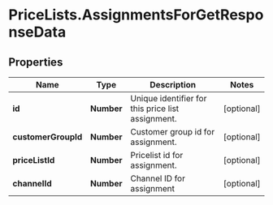 # PriceLists.AssignmentsForGetResponseData

## Properties
Name | Type | Description | Notes
------------ | ------------- | ------------- | -------------
**id** | **Number** | Unique identifier for this price list assignment. | [optional] 
**customerGroupId** | **Number** | Customer group id for assignment. | [optional] 
**priceListId** | **Number** | Pricelist id for assignment. | [optional] 
**channelId** | **Number** | Channel ID for assignment | [optional] 
